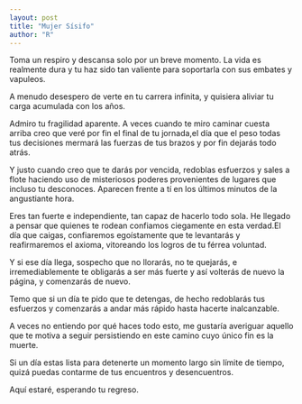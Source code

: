 ```yaml
---
layout: post
title: "Mujer Sísifo"
author: "R"
---
```

Toma un respiro y descansa solo por un breve momento. La vida es realmente dura y tu haz sido tan valiente para soportarla con sus embates y vapuleos.

A menudo desespero de verte en tu carrera infinita, y quisiera aliviar tu carga acumulada con los años. 

Admiro tu fragilidad aparente. A veces cuando te miro caminar cuesta arriba creo que veré por fin el final de tu jornada,el día que el peso todas tus decisiones mermará las fuerzas de tus brazos y por fin dejarás todo atrás.

Y justo cuando creo que te darás por vencida, redoblas esfuerzos y sales a flote haciendo uso de misteriosos poderes provenientes de lugares que incluso tu desconoces. Aparecen frente a tí en los últimos minutos de la angustiante hora.

Eres tan fuerte e independiente, tan capaz de hacerlo todo sola. He llegado a pensar que quienes te rodean confiamos ciegamente en esta verdad.El día que caigas, confiaremos egoístamente que te levantarás y reafirmaremos el axioma, vitoreando los logros de tu férrea voluntad. 

Y si ese día llega, sospecho que no llorarás, no te quejarás, e irremediablemente te obligarás a ser más fuerte y así volterás de nuevo la página, y comenzarás de nuevo.

Temo que si un día te pido que te detengas, de hecho redoblarás tus esfuerzos y comenzarás a andar más rápido hasta hacerte inalcanzable.

A veces no entiendo por qué haces todo esto, me gustaría averiguar aquello que te motiva a seguir persistiendo en este camino cuyo único fin es la muerte.

Si un día estas lista para detenerte un momento largo sin límite de tiempo, quizá puedas contarme de tus encuentros y desencuentros. 

Aquí estaré, esperando tu regreso.
